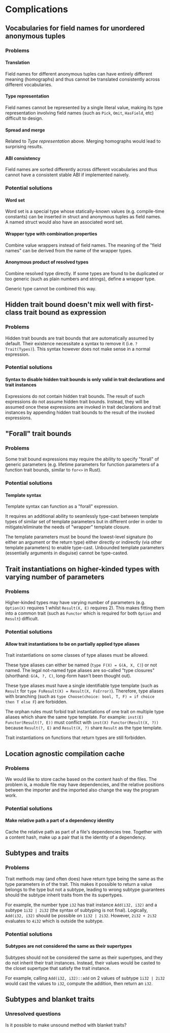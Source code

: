 # Complications

## Vocabularies for field names for unordered anonymous tuples

### Problems

#### Translation

Field names for different anonymous tuples can have entirely different meaning (homographs) and thus cannot be translated consistently across different vocabularies.

#### Type representation

Field names cannot be represented by a single literal value, making its type representation involving field names (such as `Pick`, `Omit`, `HasField`, etc) difficult to design.

#### Spread and merge

Related to _Type representation_ above. Merging homographs would lead to surprising results.

#### ABI consistency

Field names are sorted differently across different vocabularies and thus cannot have a consistent stable ABI if implemented naively.

### Potential solutions

#### Word set

Word set is a special type whose statically-known values (e.g. compile-time constants) can be inserted in struct and anonymous tuples as field names. A named struct would also have an associated word set.

#### Wrapper type with combination properties

Combine value wrappers instead of field names. The meaning of the "field names" can be derived from the name of the wrapper types.

#### Anonymous product of resolved types

Combine resolved type directly. If some types are found to be duplicated or too generic (such as plain numbers and strings), define a wrapper type.

Generic type cannot be combined this way.

## Hidden trait bound doesn't mix well with first-class trait bound as expression

### Problems

Hidden trait bounds are trait bounds that are automatically assumed by default. Their existence necessitate a syntax to remove it (i.e. `?Trait(Types)`). This syntax however does not make sense in a normal expression.

### Potential solutions

#### Syntax to disable hidden trait bounds is only valid in trait declarations and trait instances

Expressions do not contain hidden trait bounds. The result of such expressions do not assume hidden trait bounds. Instead, they will be assumed once these expressions are invoked in trait declarations and trait instances by appending hidden trait bounds to the result of the invoked expressions.

## "Forall" trait bounds

### Problems

Some trait bound expressions may require the ability to specify "forall" of generic parameters (e.g. lifetime parameters for function parameters of a function trait bounds, similar to `for<>` in Rust).

### Potential solutions

#### Template syntax

Template syntax can function as a "forall" expression.

It requires an additional ability to seamlessly type-cast between template types of similar set of template parameters but in different order in order to mitigate/eliminate the needs of "wrapper" template closure.

The template parameters must be bound the lowest-level signature (to either an argument or the return type) either directly or indirectly (via other template parameters) to enable type-cast. Unbounded template parameters (essentially arguments in disguise) cannot be type-casted.

## Trait instantiations on higher-kinded types with varying number of parameters

### Problems

Higher-kinded types may have varying number of parameters (e.g. `Option(X)` requires 1 whilst `Result(X, E)` requires 2). This makes fitting them into a common trait (such as `Functor` which is required for both `Option` and `Result`) difficult.

### Potential solutions

#### Allow trait instantiations to be on partially applied type aliases

Trait instantiations on some classes of type aliases must be allowed.

These type aliases can either be named (`type F(X) = G(A, X, C)`) or not named. The legal not-named type aliases are so-called "type closures" (shorthand: `G(A, ?, C)`, long-form hasn't been thought out).

These type aliases must have a single identifiable type template (such as `Result` for `type FsResult(X) = Result(X, FsError)`). Therefore, type aliases with branching (such as `type Choose(choice: bool, T, F) = if choice then T else F`) are forbidden.

The orphan rules must forbid trait instantiations of one trait on multiple type aliases which share the same type template. For example: `inst(E) Functor(Result(?, E))` must conflict with `inst(X) Functor(Result(X, ?))` because `Result(?, E)` and `Result(X, ?)` share `Result` as the type template.

Trait instantiations on functions that return types are still forbidden.

## Location agnostic compilation cache

### Problems

We would like to store cache based on the content hash of the files. The problem is, a module file may have dependencies, and the relative positions between the importer and the imported also change the way the program work.

### Potential solutions

#### Make relative path a part of a dependency identity

Cache the relative path as part of a file's dependencies tree. Together with a content hash, make up a pair that is the identity of a dependency.

## Subtypes and traits

### Problems

Trait methods may (and often does) have return type being the same as the type parameters in of the trait. This makes it possible to return a value belongs to the type but not a subtype, leading to wrong subtype guarantees should the subtype inherit traits from the its supertypes.

For example, the number type `i32` has trait instance `Add(i32, i32)` and a subtype `1i32 | 2i32` (the syntax of subtyping is not final). Logically, `Add(i32, i32)` should be possible on `1i32 | 2i32`. However, `2i32 + 2i32` evaluates to `4i32` which is outside the subtype.

### Potential solutions

#### Subtypes are not considered the same as their supertypes

Subtypes should not be considered the same as their supertypes, and they do not inherit their trait instances. Instead, their values would be casted to the closet supertype that satisfy the trait instance.

For example, calling `Add(i32, i32)::add` on 2 values of subtype `1i32 | 2i32` would cast the values to `i32`, compute the addition, then return an `i32`.

## Subtypes and blanket traits

### Unresolved questions

Is it possible to make unsound method with blanket traits?
